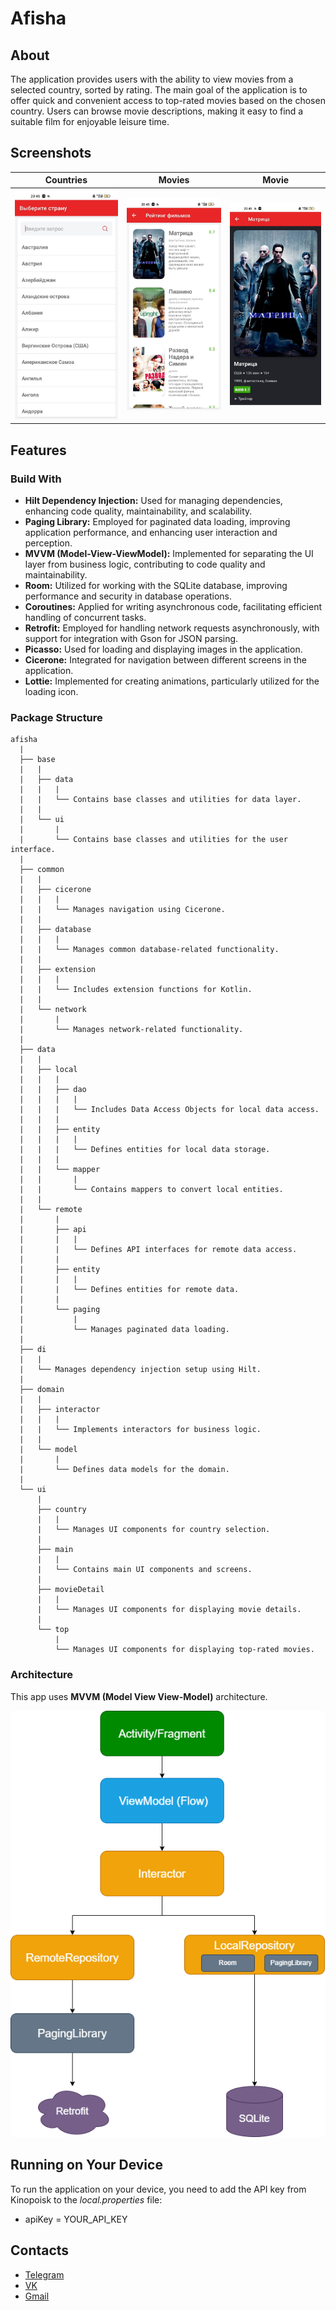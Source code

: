 # Afisha

## About

The application provides users with the ability to view movies from a selected country, sorted by rating. The main goal of the application is to offer quick and convenient access to top-rated movies based on the chosen country. Users can browse movie descriptions, making it easy to find a suitable film for enjoyable leisure time.

## Screenshots

| Countries | Movies | Movie |
|------------|------------|------------|
| ![Countries](images/countries.jpg) | ![Movies](images/movies.jpg) | ![Movie](images/movie.jpg) |

## Features

### Build With

- **Hilt Dependency Injection:** Used for managing dependencies, enhancing code quality, maintainability, and scalability.
- **Paging Library:** Employed for paginated data loading, improving application performance, and enhancing user interaction and perception.
- **MVVM (Model-View-ViewModel):** Implemented for separating the UI layer from business logic, contributing to code quality and maintainability.
- **Room:** Utilized for working with the SQLite database, improving performance and security in database operations.
- **Coroutines:** Applied for writing asynchronous code, facilitating efficient handling of concurrent tasks.
- **Retrofit:** Employed for handling network requests asynchronously, with support for integration with Gson for JSON parsing.
- **Picasso:** Used for loading and displaying images in the application.
- **Cicerone:** Integrated for navigation between different screens in the application.
- **Lottie:** Implemented for creating animations, particularly utilized for the loading icon.

### Package Structure

```
afisha
  |
  ├── base
  |   |
  |   ├── data
  |   |   |
  |   |   └── Contains base classes and utilities for data layer.
  |   |
  |   └── ui
  |       |
  |       └── Contains base classes and utilities for the user interface.
  |
  ├── common
  |   |
  |   ├── cicerone
  |   |   |
  |   |   └── Manages navigation using Cicerone.
  |   |
  |   ├── database
  |   |   |
  |   |   └── Manages common database-related functionality.
  |   |
  |   ├── extension
  |   |   |
  |   |   └── Includes extension functions for Kotlin.
  |   |
  |   └── network
  |       |
  |       └── Manages network-related functionality.
  |
  ├── data
  |   |
  |   ├── local
  |   |   |
  |   |   ├── dao
  |   |   |   |
  |   |   |   └── Includes Data Access Objects for local data access.
  |   |   |
  |   |   ├── entity
  |   |   |   |
  |   |   |   └── Defines entities for local data storage.
  |   |   |
  |   |   └── mapper
  |   |       |
  |   |       └── Contains mappers to convert local entities.
  |   |
  |   └── remote
  |       |
  |       ├── api
  |       |   |
  |       |   └── Defines API interfaces for remote data access.
  |       |
  |       ├── entity
  |       |   |
  |       |   └── Defines entities for remote data.
  |       |
  |       └── paging
  |           |
  |           └── Manages paginated data loading.
  |
  ├── di
  |   |
  |   └── Manages dependency injection setup using Hilt.
  |
  ├── domain
  |   |
  |   ├── interactor
  |   |   |
  |   |   └── Implements interactors for business logic.
  |   |
  |   └── model
  |       |
  |       └── Defines data models for the domain.
  |
  └── ui
      |
      ├── country
      |   |
      |   └── Manages UI components for country selection.
      |
      ├── main
      |   |
      |   └── Contains main UI components and screens.
      |
      ├── movieDetail
      |   |
      |   └── Manages UI components for displaying movie details.
      |
      └── top
          |
          └── Manages UI components for displaying top-rated movies.
```

### Architecture

This app uses **MVVM (Model View View-Model)** architecture.

<div style="text-align: center">
 <img src="images/architecture.png">
</div>

## Running on Your Device

To run the application on your device, you need to add the API key from Kinopoisk to the <em>local.properties</em> file:
- apiKey = YOUR_API_KEY

## Contacts

- [Telegram](https://t.me/DrawableRes)
- [VK](https://vk.com/shiae)
- [Gmail](sven557929@gmail.com)
